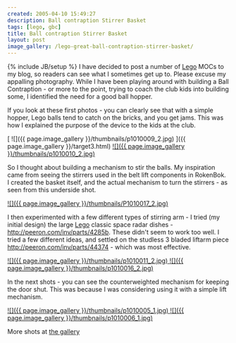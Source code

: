 ```yaml
---
created: 2005-04-10 15:49:27
description: Ball contraption Stirrer Basket
tags: [lego, gbc]
title: Ball contraption Stirrer Basket
layout: post
image_gallery: /lego-great-ball-contraption-stirrer-basket/
---
```

{% include JB/setup %}
I have decided to post a number of [Lego](Lego "The best known construction toy") MOCs to my blog, so readers can see what I sometimes get up to. Please excuse my appalling photography. While I have been playing around with building a Ball Contraption - or more to the point, trying to coach the club kids into building some, I identified the need for a good ball hopper.

If you look at these first photos - you can clearly see that with a simple hopper, Lego balls tend to catch on the bricks, and you get jams. This was how I explained the purpose of the device to the kids at the club.

[ ![]({{ page.image_gallery }}/thumbnails/p1010009_2.jpg) ]({{ page.image_gallery }}/target3.html)
<a href="{{ page.image_gallery }}/target4.html"> ![]({{ page.image_gallery }}/thumbnails/p1010010_2.jpg) </a>

So I thought about building a mechanism to stir the balls. My inspiration came from seeing the stirrers used in the belt lift components in RokenBok. I created the basket itself, and the actual mechanism to turn the stirrers - as seen from this underside shot.

<a href="{{ page.image_gallery }}/target7.html"> ![]({{ page.image_gallery }}/thumbnails/P1010017_2.jpg) </a>

I then experimented with a few different types of stirring arm - I tried (my initial design) the large [Lego](Lego "The best known construction toy") classic space radar dishes - <http://peeron.com/inv/parts/4285b>. These didn't seem to work too well. I tried a few different ideas, and settled on the studless 3 bladed liftarm piece <http://peeron.com/inv/parts/44374> - which was most effective.

<a href="{{ page.image_gallery }}/target5.html"> ![]({{ page.image_gallery }}/thumbnails/p1010011_2.jpg) </a>
<a href="{{ page.image_gallery }}/target6.html"> ![]({{ page.image_gallery }}/thumbnails/p1010016_2.jpg) </a>

In the next shots - you can see the counterweighted mechanism for keeping the door shut. This was because I was considering using it with a simple lift mechanism.

<a href="{{ page.image_gallery }}/target0.html"> ![]({{ page.image_gallery }}/thumbnails/p1010005_1.jpg) </a>
<a href="{{ page.image_gallery }}/target1.html"> ![]({{ page.image_gallery }}/thumbnails/p1010006_1.jpg) </a>

More shots at <a href="{{ page.image_gallery }}/index.html">the gallery</a>
